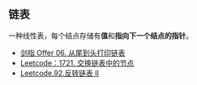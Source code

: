 ## 链表
一种线性表，每个结点存储有**值**和**指向下一个结点的指针**。

- [剑指 Offer 06. 从尾到头打印链表](剑指Offer%2006.%20从尾到头打印链表.md)
- [Leetcode：1721. 交换链表中的节点](1721.%20交换链表中的节点.md)
- [Leetcode.92.反转链表 II](92.反转链表%20II.md)